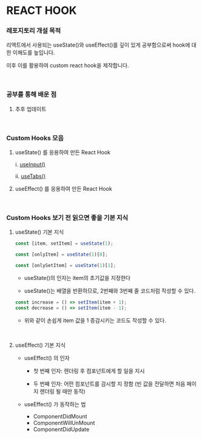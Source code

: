 # REACT HOOK

### 레포지토리 개설 목적

리액트에서 사용되는 useState()와 useEffect()를 깊이 있게 공부함으로써 hook에 대한 이해도를 높입니다.

이후 이를 활용하여 custom react hook을 제작합니다.

<br />

### 공부를 통해 배운 점

1. 추후 업데이트

<br />

### Custom Hooks 모음

1. useState() 를 응용하여 만든 React Hook

   i. <a href='useInput'> useInput() </a>

   ii. <a href='useTabs'> useTabs() </a>

2. useEffect() 를 응용하여 만든 React Hook

<br />

### Custom Hooks 보기 전 읽으면 좋을 기본 지식

1. useState() 기본 지식

   ```javascript
   const [item, setItem] = useState(1);

   const [onlyItem] = useState(1)[0];

   const [onlySetItem] = useState(1)[1];
   ```

   - useState()의 인자는 item의 초기값을 지정한다

   - useState()는 배열을 반환하므로, 2번째와 3번째 줄 코드처럼 작성할 수 있다.

   ```javascript
   const increase = () => setItem(item + 1);
   const decrease = () => setItem(item - 1);
   ```

   - 위와 같이 손쉽게 item 값을 1 증감시키는 코드도 작성할 수 있다.

<br />

2. useEffect() 기본 지식

   - useEffect() 의 인자

     - 첫 번째 인자: 렌더링 후 컴포넌트에게 할 일을 지시

     - 두 번째 인자: 어떤 컴포넌트를 감시할 지 정함 (빈 값을 전달하면 처음 페이지 렌더링 될 때만 동작)

   - useEffect() 가 동작하는 법
     - ComponentDidMount
     - ComponentWillUnMount
     - ComponentDidUpdate
